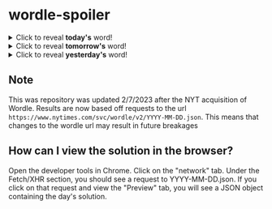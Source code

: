 # wordle-spoiler

<details>
  <summary>Click to reveal <b>today's</b> word!</summary>
  <br>
  <b> chain </b>
</details>

<details>
  <summary>Click to reveal <b>tomorrow's</b> word!</summary>
  <br>
  <b> house </b>
</details>

<details>
  <summary>Click to reveal <b>yesterday's</b> word!</summary>
  <br>
  <b> shift </b>
</details>

## Note
This was repository was updated 2/7/2023 after the NYT acquisition of Wordle. Results are now based off requests to the url `https://www.nytimes.com/svc/wordle/v2/YYYY-MM-DD.json`. This means that changes to the wordle url may result in future breakages

## How can I view the solution in the browser?
Open the developer tools in Chrome. Click on the "network" tab. Under the Fetch/XHR section, you should see a request to YYYY-MM-DD.json. If you click on that request and view the "Preview" tab, you will see a JSON object containing the day's solution.